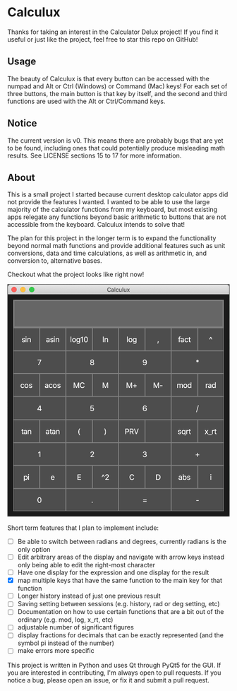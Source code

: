 # Calculux
Thanks for taking an interest in the Calculator Delux project! If you find it useful or just like the project, feel free to star this repo on GitHub!

## Usage
The beauty of Calculux is that every button can be accessed with the numpad and Alt or Ctrl (Windows) or Command (Mac) keys! For each set of three buttons, the main button is that key by itself, and the second and third functions are used with the Alt or Ctrl/Command keys.

## Notice
The current version is v0. This means there are probably bugs that are yet to be found, including ones that could potentially produce misleading math results. See LICENSE sections 15 to 17 for more information.

## About
This is a small project I started because current desktop calculator apps did not provide the features I wanted. I wanted to be able to use the large majority of the calculator functions from my keyboard, but most existing apps relegate any functions beyond basic arithmetic to buttons that are not accessible from the keyboard. Calculux intends to solve that!

The plan for this project in the longer term is to expand the functionality beyond normal math functions and provide additional features such as unit conversions, data and time calculations, as well as arithmetic in, and conversion to, alternative bases.

Checkout what the project looks like right now!

![calculator app screenshot](resources/screenshot.png)

Short term features that I plan to implement include:
- [ ] Be able to switch between radians and degrees, currently radians is the only option
- [ ] Edit arbitrary areas of the display and navigate with arrow keys instead only being able to edit the right-most character
- [ ] Have one display for the expression and one display for the result
- [x] map multiple keys that have the same function to the main key for that function
- [ ] Longer history instead of just one previous result
- [ ] Saving setting between sessions (e.g. history, rad or deg setting, etc)
- [ ] Documentation on how to use certain functions that are a bit out of the ordinary (e.g. mod, log, x_rt, etc)
- [ ] adjustable number of significant figures
- [ ] display fractions for decimals that can be exactly represented (and the symbol pi instead of the number)
- [ ] make errors more specific

This project is written in Python and uses Qt through PyQt5 for the GUI. If you are interested in contributing, I'm always open to pull requests. If you notice a bug, please open an issue, or fix it and submit a pull request.
